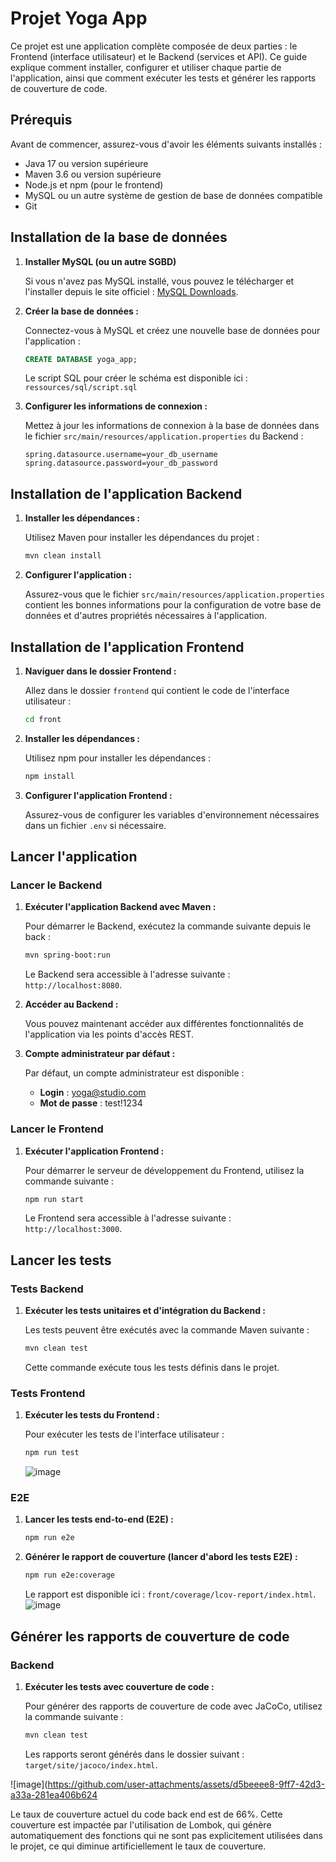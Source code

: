 # Projet Yoga App

Ce projet est une application complète composée de deux parties : le Frontend (interface utilisateur) et le Backend (services et API). Ce guide explique comment installer, configurer et utiliser chaque partie de l'application, ainsi que comment exécuter les tests et générer les rapports de couverture de code.

## Prérequis

Avant de commencer, assurez-vous d'avoir les éléments suivants installés :

- Java 17 ou version supérieure
- Maven 3.6 ou version supérieure
- Node.js et npm (pour le frontend)
- MySQL ou un autre système de gestion de base de données compatible
- Git

## Installation de la base de données

1. **Installer MySQL (ou un autre SGBD)**

   Si vous n'avez pas MySQL installé, vous pouvez le télécharger et l'installer depuis le site officiel : [MySQL Downloads](https://dev.mysql.com/downloads/).

2. **Créer la base de données :**

   Connectez-vous à MySQL et créez une nouvelle base de données pour l'application :

   ```sql
   CREATE DATABASE yoga_app;
   ```

   Le script SQL pour créer le schéma est disponible ici : `ressources/sql/script.sql`

3. **Configurer les informations de connexion :**

   Mettez à jour les informations de connexion à la base de données dans le fichier `src/main/resources/application.properties` du Backend :

   ```properties
   spring.datasource.username=your_db_username
   spring.datasource.password=your_db_password
   ```

## Installation de l'application Backend

1. **Installer les dépendances :**

   Utilisez Maven pour installer les dépendances du projet :

   ```bash
   mvn clean install
   ```

2. **Configurer l'application :**

   Assurez-vous que le fichier `src/main/resources/application.properties` contient les bonnes informations pour la configuration de votre base de données et d'autres propriétés nécessaires à l'application.

## Installation de l'application Frontend

1. **Naviguer dans le dossier Frontend :**

   Allez dans le dossier `frontend` qui contient le code de l'interface utilisateur :

   ```bash
   cd front
   ```

2. **Installer les dépendances :**

   Utilisez npm pour installer les dépendances :

   ```bash
   npm install
   ```

3. **Configurer l'application Frontend :**

   Assurez-vous de configurer les variables d'environnement nécessaires dans un fichier `.env` si nécessaire.

## Lancer l'application

### Lancer le Backend

1. **Exécuter l'application Backend avec Maven :**

   Pour démarrer le Backend, exécutez la commande suivante depuis le back :

   ```bash
   mvn spring-boot:run
   ```

   Le Backend sera accessible à l'adresse suivante : `http://localhost:8080`.

2. **Accéder au Backend :**

   Vous pouvez maintenant accéder aux différentes fonctionnalités de l'application via les points d'accès REST.

3. **Compte administrateur par défaut :**

   Par défaut, un compte administrateur est disponible :

   - **Login** : [yoga@studio.com](mailto:yoga@studio.com)
   - **Mot de passe** : test!1234

### Lancer le Frontend

1. **Exécuter l'application Frontend :**

   Pour démarrer le serveur de développement du Frontend, utilisez la commande suivante :
   ```bash
   npm run start
   ```
   Le Frontend sera accessible à l'adresse suivante : `http://localhost:3000`.

## Lancer les tests

### Tests Backend

1. **Exécuter les tests unitaires et d'intégration du Backend :**

   Les tests peuvent être exécutés avec la commande Maven suivante :

   ```bash
   mvn clean test
   ```

   Cette commande exécute tous les tests définis dans le projet.

### Tests Frontend

1. **Exécuter les tests du Frontend :**

   Pour exécuter les tests de l'interface utilisateur :
   ```bash
   npm run test
   ```

   ![image](https://github.com/user-attachments/assets/cc01cd07-103b-44ba-ba4a-385fbfec8254)


### E2E

1. **Lancer les tests end-to-end (E2E) :**

   ```bash
   npm run e2e
   ```

2. **Générer le rapport de couverture (lancer d'abord les tests E2E) :**

   ```bash
   npm run e2e:coverage
   ```

   Le rapport est disponible ici : `front/coverage/lcov-report/index.html`.
   ![image](https://github.com/user-attachments/assets/6f80339a-fcbd-4f60-99d0-d6913fdd0ad5)


## Générer les rapports de couverture de code

### Backend

1. **Exécuter les tests avec couverture de code :**

   Pour générer des rapports de couverture de code avec JaCoCo, utilisez la commande suivante :

   ```bash
   mvn clean test 
   ```

   Les rapports seront générés dans le dossier suivant : `target/site/jacoco/index.html`.
   
![image](https://github.com/user-attachments/assets/d5beeee8-9ff7-42d3-a33a-281ea406b624

Le taux de couverture actuel du code back end est de 66%. Cette couverture est impactée par l'utilisation de Lombok, qui génère automatiquement des fonctions  qui ne sont pas explicitement utilisées dans le projet, ce qui diminue artificiellement le taux de couverture.

